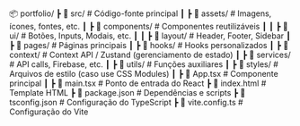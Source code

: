📦 portfolio/
 ┣ 📂 src/                     # Código-fonte principal
 ┃ ┣ 📂 assets/                # Imagens, ícones, fontes, etc.
 ┃ ┣ 📂 components/            # Componentes reutilizáveis
 ┃ ┃ ┣ 📂 ui/                  # Botões, Inputs, Modais, etc.
 ┃ ┃ ┣ 📂 layout/              # Header, Footer, Sidebar
 ┃ ┣ 📂 pages/                 # Páginas principais
 ┃ ┣ 📂 hooks/                 # Hooks personalizados
 ┃ ┣ 📂 context/               # Context API / Zustand (gerenciamento de estado)
 ┃ ┣ 📂 services/              # API calls, Firebase, etc.
 ┃ ┣ 📂 utils/                 # Funções auxiliares
 ┃ ┣ 📂 styles/                # Arquivos de estilo (caso use CSS Modules)
 ┃ ┣ 📜 App.tsx                # Componente principal
 ┃ ┣ 📜 main.tsx               # Ponto de entrada do React
 ┣ 📜 index.html               # Template HTML
 ┣ 📜 package.json             # Dependências e scripts
 ┣ 📜 tsconfig.json            # Configuração do TypeScript
 ┣ 📜 vite.config.ts           # Configuração do Vite
